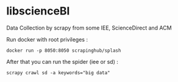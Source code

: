 # libscienceBI
Data Collection by scrapy from some IEE, ScienceDirect and ACM

Run docker with root privileges :

```
docker run -p 8050:8050 scrapinghub/splash
```
After that you can run the spider (iee or sd) :
```
scrapy crawl sd -a keywords="big data"
```

